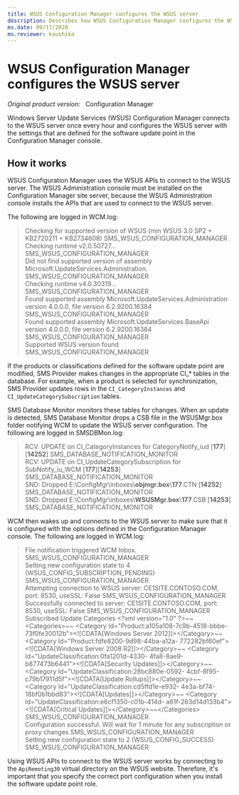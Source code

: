 ```yaml
---
title: WSUS Configuration Manager configures the WSUS server
description: Describes how WSUS Configuration Manager configures the WSUS server with the settings that are defined for the software update point in the Configuration Manager console.
ms.date: 09/17/2020
ms.reviewer: kaushika
---
```

# WSUS Configuration Manager configures the WSUS server

_Original product version:_ &nbsp; Configuration Manager

Windows Server Update Services (WSUS) Configuration Manager connects to the WSUS server once every hour and configures the WSUS server with the settings that are defined for the software update point in the Configuration Manager console.

## How it works

WSUS Configuration Manager uses the WSUS APIs to connect to the WSUS server. The WSUS Administration console must be installed on the Configuration Manager site server, because the WSUS Administration console installs the APIs that are used to connect to the WSUS server.

The following are logged in WCM.log:

> Checking for supported version of WSUS (min WSUS 3.0 SP2 + KB2720211 + KB2734608)  SMS_WSUS_CONFIGURATION_MANAGER  
> Checking runtime v2.0.50727...   SMS_WSUS_CONFIGURATION_MANAGER  
> Did not find supported version of assembly Microsoft.UpdateServices.Administration.   SMS_WSUS_CONFIGURATION_MANAGER  
> Checking runtime v4.0.30319...   SMS_WSUS_CONFIGURATION_MANAGER  
> Found supported assembly Microsoft.UpdateServices.Administration version 4.0.0.0, file version 6.2.9200.16384     SMS_WSUS_CONFIGURATION_MANAGER  
> Found supported assembly Microsoft.UpdateServices.BaseApi version 4.0.0.0, file version 6.2.9200.16384     SMS_WSUS_CONFIGURATION_MANAGER  
> Supported WSUS version found   SMS_WSUS_CONFIGURATION_MANAGER

If the products or classifications defined for the software update point are modified, SMS Provider makes changes in the appropriate CI_* tables in the database. For example, when a product is selected for synchronization, SMS Provider updates rows in the `CI_CategoryInstances` and `CI_UpdateCategorySubscription` tables.

SMS Database Monitor monitors these tables for changes. When an update is detected, SMS Database Monitor drops a CSB file in the WSUSMgr.box folder notifying WCM to update the WSUS server configuration. The following are logged in SMSDBMon.log:

> RCV: UPDATE on CI_CategoryInstances for CategoryNotify_iud [**177**][**14252**] SMS_DATABASE_NOTIFICATION_MONITOR  
> RCV: UPDATE on CI_UpdateCategorySubscription for SubNotify_iu_WCM [**177**][**14253**]   SMS_DATABASE_NOTIFICATION_MONITOR  
> SND: Dropped E:\ConfigMgr\inboxes\\**objmgr.box**\\**177**.CTN [**14252**]          SMS_DATABASE_NOTIFICATION_MONITOR  
> SND: Dropped E:\ConfigMgr\inboxes\\**WSUSMgr.box**\\**177**.CSB [**14253**]         SMS_DATABASE_NOTIFICATION_MONITOR

WCM then wakes up and connects to the WSUS server to make sure that it is configured with the options defined in the Configuration Manager console. The following are logged in WCM.log:

> File notification triggered WCM Inbox. SMS_WSUS_CONFIGURATION_MANAGER  
> Setting new configuration state to 4 (WSUS_CONFIG_SUBSCRIPTION_PENDING)    SMS_WSUS_CONFIGURATION_MANAGER  
> Attempting connection to WSUS server: CE1SITE.CONTOSO.COM, port: 8530, useSSL: False SMS_WSUS_CONFIGURATION_MANAGER  
> Successfully connected to server: CE1SITE.CONTOSO.COM, port: 8530, useSSL: False SMS_WSUS_CONFIGURATION_MANAGER  
> Subscribed Update Categories \<?xml version="1.0" ?>\~~\<Categories>~~      \<Category Id="Product:a105a108-7c9b-4518-bbbe- 73f0fe30012b">\<![CDATA[Windows Server 2012]]>\</Category>~~ \<Category Id="Product:fdfe8200-9d98-44ba-a12a- 772282bf60ef">\<![CDATA[Windows Server 2008 R2]]>\</Category>~~           \<Category Id="UpdateClassification:0fa1201d-4330- 4fa8-8ae9-b877473b6441">\<![CDATA[Security Updates]]>\</Category>~~ \<Category Id="UpdateClassification:28bc880e-0592- 4cbf-8f95-c79b17911d5f">\<![CDATA[Update Rollups]]>\</Category>~~              \<Category Id="UpdateClassification:cd5ffd1e-e932- 4e3a-bf74-18bf0b1bbd83">\<![CDATA[Updates]]>\</Category>~~ \<Category Id="UpdateClassification:e6cf1350-c01b-414d- a61f-263d14d133b4">\<![CDATA[Critical Updates]]>\</Category>~~\</Categories>  SMS_WSUS_CONFIGURATION_MANAGER  
> Configuration successful. Will wait for 1 minute for any subscription or proxy changes SMS_WSUS_CONFIGURATION_MANAGER  
> Setting new configuration state to 2 (WSUS_CONFIG_SUCCESS)      SMS_WSUS_CONFIGURATION_MANAGER

Using WSUS APIs to connect to the WSUS server works by connecting to the `ApiRemoting30` virtual directory on the WSUS website. Therefore, it's important that you specify the correct port configuration when you install the software update point role.
